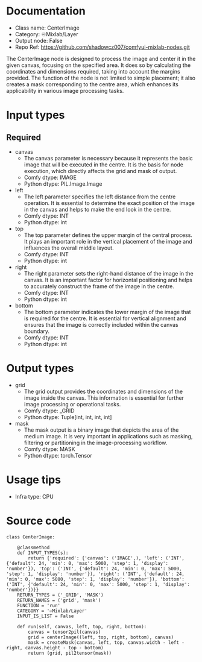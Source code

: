 # Documentation
- Class name: CenterImage
- Category: ♾️Mixlab/Layer
- Output node: False
- Repo Ref: https://github.com/shadowcz007/comfyui-mixlab-nodes.git

The CenterImage node is designed to process the image and center it in the given canvas, focusing on the specified area. It does so by calculating the coordinates and dimensions required, taking into account the margins provided. The function of the node is not limited to simple placement; it also creates a mask corresponding to the centre area, which enhances its applicability in various image processing tasks.

# Input types
## Required
- canvas
    - The canvas parameter is necessary because it represents the basic image that will be executed in the centre. It is the basis for node execution, which directly affects the grid and mask of output.
    - Comfy dtype: IMAGE
    - Python dtype: PIL.Image.Image
- left
    - The left parameter specifies the left distance from the centre operation. It is essential to determine the exact position of the image in the canvas and helps to make the end look in the centre.
    - Comfy dtype: INT
    - Python dtype: int
- top
    - The top parameter defines the upper margin of the central process. It plays an important role in the vertical placement of the image and influences the overall middle layout.
    - Comfy dtype: INT
    - Python dtype: int
- right
    - The right parameter sets the right-hand distance of the image in the canvas. It is an important factor for horizontal positioning and helps to accurately construct the frame of the image in the centre.
    - Comfy dtype: INT
    - Python dtype: int
- bottom
    - The bottom parameter indicates the lower margin of the image that is required for the centre. It is essential for vertical alignment and ensures that the image is correctly included within the canvas boundary.
    - Comfy dtype: INT
    - Python dtype: int

# Output types
- grid
    - The grid output provides the coordinates and dimensions of the image inside the canvas. This information is essential for further image processing or operational tasks.
    - Comfy dtype: _GRID
    - Python dtype: Tuple[int, int, int, int]
- mask
    - The mask output is a binary image that depicts the area of the medium image. It is very important in applications such as masking, filtering or partitioning in the image-processing workflow.
    - Comfy dtype: MASK
    - Python dtype: torch.Tensor

# Usage tips
- Infra type: CPU

# Source code
```
class CenterImage:

    @classmethod
    def INPUT_TYPES(s):
        return {'required': {'canvas': ('IMAGE',), 'left': ('INT', {'default': 24, 'min': 0, 'max': 5000, 'step': 1, 'display': 'number'}), 'top': ('INT', {'default': 24, 'min': 0, 'max': 5000, 'step': 1, 'display': 'number'}), 'right': ('INT', {'default': 24, 'min': 0, 'max': 5000, 'step': 1, 'display': 'number'}), 'bottom': ('INT', {'default': 24, 'min': 0, 'max': 5000, 'step': 1, 'display': 'number'})}}
    RETURN_TYPES = ('_GRID', 'MASK')
    RETURN_NAMES = ('grid', 'mask')
    FUNCTION = 'run'
    CATEGORY = '♾️Mixlab/Layer'
    INPUT_IS_LIST = False

    def run(self, canvas, left, top, right, bottom):
        canvas = tensor2pil(canvas)
        grid = centerImage((left, top, right, bottom), canvas)
        mask = createMask(canvas, left, top, canvas.width - left - right, canvas.height - top - bottom)
        return (grid, pil2tensor(mask))
```